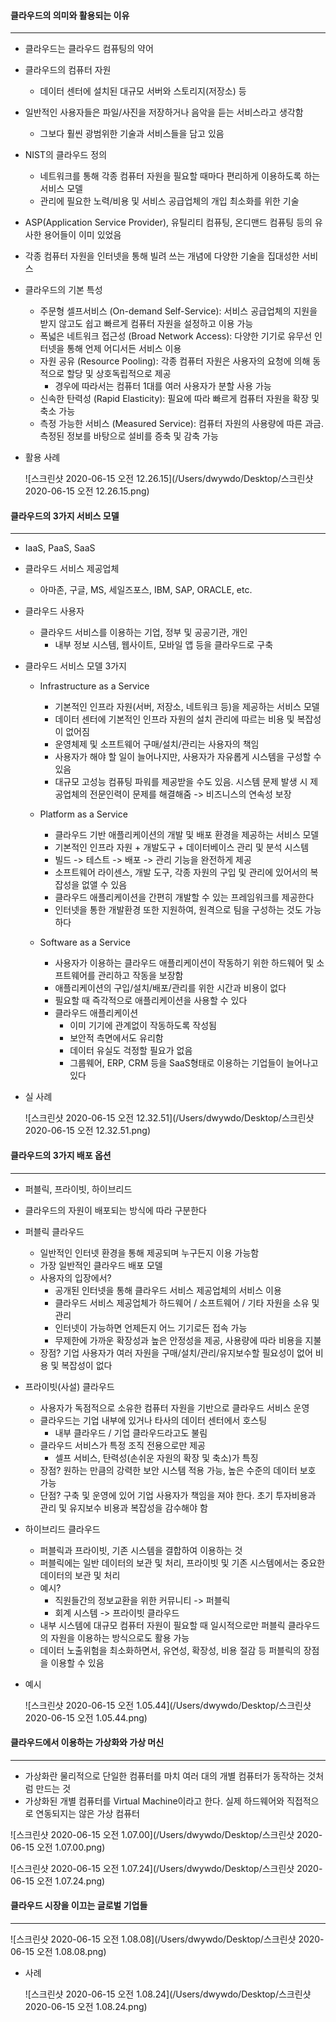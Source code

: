 #### 클라우드의 의미와 활용되는 이유

---

+ 클라우드는 클라우드 컴퓨팅의 약어

+ 클라우드의 컴퓨터 자원

    + 데이터 센터에 설치된 대규모 서버와 스토리지(저장소) 등

+ 일반적인 사용자들은 파일/사진을 저장하거나 음악을 듣는 서비스라고 생각함

    + 그보다 훨씬 광범위한 기술과 서비스들을 담고 있음

+ NIST의 클라우드 정의

    + 네트워크를 통해 각종 컴퓨터 자원을 필요할 때마다 편리하게 이용하도록 하는 서비스 모델
    + 관리에 필요한 노력/비용 및 서비스 공급업체의 개입 최소화를 위한 기술

+ ASP(Application Service Provider), 유틸리티 컴퓨팅, 온디맨드 컴퓨팅 등의 유사한 용어들이 이미 있었음

+ 각종 컴퓨터 자원을 인터넷을 통해 빌려 쓰는 개념에 다양한 기술을 집대성한 서비스

+ 클라우드의 기본 특성

    - 주문형 셀프서비스 (On-demand Self-Service): 서비스 공급업체의 지원을 받지 않고도 쉽고 빠르게 컴퓨터 자원을 설정하고 이용 가능
    - 폭넓은 네트워크 접근성 (Broad Network Access): 다양한 기기로 유무선 인터넷을 통해 언제 어디서든 서비스 이용
    - 자원 공유 (Resource Pooling): 각종 컴퓨터 자원은 사용자의 요청에 의해 동적으로 할당 및 상호독립적으로 제공
        - 경우에 따라서는 컴퓨터 1대를 여러 사용자가 분할 사용 가능
    - 신속한 탄력성 (Rapid Elasticity): 필요에 따라 빠르게 컴퓨터 자원을 확장 및 축소 가능
    - 측정 가능한 서비스 (Measured Service): 컴퓨터 자원의 사용량에 따른 과금. 측정된 정보를 바탕으로 설비를 증축 및 감축 가능

+ 활용 사례

    ![스크린샷 2020-06-15 오전 12.26.15](/Users/dwywdo/Desktop/스크린샷 2020-06-15 오전 12.26.15.png)

#### 클라우드의 3가지 서비스 모델

---

+  IaaS, PaaS, SaaS

+ 클라우드 서비스 제공업체

    + 아마존, 구글, MS, 세일즈포스, IBM, SAP, ORACLE, etc.

+ 클라우드 사용자

    + 클라우드 서비스를 이용하는 기업, 정부 및 공공기관, 개인
        + 내부 정보 시스템, 웹사이트, 모바일 앱 등을 클라우드로 구축

+ 클라우드 서비스 모델 3가지

    + Infrastructure as a Service
        + 기본적인 인프라 자원(서버, 저장소, 네트워크 등)을 제공하는 서비스 모델
        + 데이터 센터에 기본적인 인프라 자원의 설치 관리에 따르는 비용 및 복잡성이 없어짐
        + 운영체제 및 소프트웨어 구매/설치/관리는 사용자의 책임
        + 사용자가 해야 할 일이 늘어나지만, 사용자가 자유롭게 시스템을 구성할 수 있음
        + 대규모 고성능 컴퓨팅 파워를 제공받을 수도 있음. 시스템 문제 발생 시 제공업체의 전문인력이 문제를 해결해줌 -> 비즈니스의 연속성 보장

    + Platform as a Service
        + 클라우드 기반 애플리케이션의 개발 및 배포 환경을 제공하는 서비스 모델
        + 기본적인 인프라 자원 + 개발도구 + 데이터베이스 관리 및 분석 시스템
        + 빌드 -> 테스트 -> 배포 -> 관리 기능을 완전하게 제공
        + 소프트웨어 라이센스, 개발 도구, 각종 자원의 구입 및 관리에 있어서의 복잡성을 없앨 수 있음
        + 클라우드 애플리케이션을 간편히 개발할 수 있는 프레임워크를 제공한다
        + 인터넷을 통한 개발환경 또한 지원하여, 원격으로 팀을 구성하는 것도 가능하다
    + Software as a Service
        + 사용자가 이용하는 클라우드 애플리케이션이 작동하기 위한 하드웨어 및 소프트웨어를 관리하고 작동을 보장함
        + 애플리케이션의 구입/설치/배포/관리를 위한 시간과 비용이 없다
        + 필요할 때 즉각적으로 애플리케이션을 사용할 수 있다
        + 클라우드 애플리케이션
            + 이미 기기에 관계없이 작동하도록 작성됨
            + 보안적 측면에서도 유리함
            + 데이터 유실도 걱정할 필요가 없음
            + 그룹웨어, ERP, CRM 등을 SaaS형태로 이용하는 기업들이 늘어나고 있다 

+ 실 사례

    ![스크린샷 2020-06-15 오전 12.32.51](/Users/dwywdo/Desktop/스크린샷 2020-06-15 오전 12.32.51.png)



#### 클라우드의 3가지 배포 옵션

---

+ 퍼블릭, 프라이빗, 하이브리드
+ 클라우드의 자원이 배포되는 방식에 따라 구분한다
+ 퍼블릭 클라우드
    + 일반적인 인터넷 환경을 통해 제공되며 누구든지 이용 가능함
    + 가장 일반적인 클라우드 배포 모델
    + 사용자의 입장에서?
        + 공개된 인터넷을 통해 클라우드 서비스 제공업체의 서비스 이용
        + 클라우드 서비스 제공업체가 하드웨어 / 소프트웨어 / 기타 자원을 소유 및 관리
        + 인터넷이 가능하면 언제든지 어느 기기로든 접속 가능
        + 무제한에 가까운 확장성과 높은 안정성을 제공, 사용량에 따라 비용을 지불
    + 장점? 기업 사용자가 여러 자원을 구매/설치/관리/유지보수할 필요성이 없어 비용 및 복잡성이 없다
+ 프라이빗(사설) 클라우드
    + 사용자가 독점적으로 소유한 컴퓨터 자원을 기반으로 클라우드 서비스 운영
    + 클라우드는 기업 내부에 있거나 타사의 데이터 센터에서 호스팅
        + 내부 클라우드 / 기업 클라우드라고도 불림
    + 클라우드 서비스가 특정 조직 전용으로만 제공
        + 셀프 서비스, 탄력성(손쉬운 자원의 확장 및 축소)가 특징
    + 장점? 원하는 만큼의 강력한 보안 시스템 적용 가능, 높은 수준의 데이터 보호 가능
    + 단점? 구축 및 운영에 있어 기업 사용자가 책임을 져야 한다. 초기 투자비용과 관리 및 유지보수 비용과 복잡성을 감수해야 함

+ 하이브리드 클라우드
    + 퍼블릭과 프라이빗, 기존 시스템을 결합하여 이용하는 것
    + 퍼블릭에는 일반 데이터의 보관 및 처리, 프라이빗 및 기존 시스템에서는 중요한 데이터의 보관 및 처리
    + 예시?
        + 직원들간의 정보교환을 위한 커뮤니티 -> 퍼블릭
        + 회계 시스템 -> 프라이빗 클라우드
    + 내부 시스템에 대규모 컴퓨터 자원이 필요할 때 일시적으로만 퍼블릭 클라우드의 자원을 이용하는 방식으로도 활용 가능
    + 데이터 노출위험을 최소화하면서, 유연성, 확장성, 비용 절감 등 퍼블릭의 장점을 이용할 수 있음

+ 예시

    ![스크린샷 2020-06-15 오전 1.05.44](/Users/dwywdo/Desktop/스크린샷 2020-06-15 오전 1.05.44.png)



#### 클라우드에서 이용하는 가상화와 가상 머신

---

+ 가상화란 물리적으로 단일한 컴퓨터를 마치 여러 대의 개별 컴퓨터가 동작하는 것처럼 만드는 것
+ 가상화된 개별 컴퓨터를 Virtual Machine이라고 한다. 실제 하드웨어와 직접적으로 연동되지는 않은 가상 컴퓨터

![스크린샷 2020-06-15 오전 1.07.00](/Users/dwywdo/Desktop/스크린샷 2020-06-15 오전 1.07.00.png)

![스크린샷 2020-06-15 오전 1.07.24](/Users/dwywdo/Desktop/스크린샷 2020-06-15 오전 1.07.24.png)



#### 클라우드 시장을 이끄는 글로벌 기업들

---

![스크린샷 2020-06-15 오전 1.08.08](/Users/dwywdo/Desktop/스크린샷 2020-06-15 오전 1.08.08.png)

+ 사례

    ![스크린샷 2020-06-15 오전 1.08.24](/Users/dwywdo/Desktop/스크린샷 2020-06-15 오전 1.08.24.png)